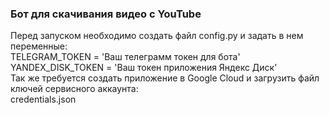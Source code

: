 ### Бот для скачивания видео с YouTube

Перед запуском необходимо создать файл config.py и задать в нем переменные:  
TELEGRAM_TOKEN = 'Ваш телеграмм токен для бота'  
YANDEX_DISK_TOKEN = 'Ваш токен приложения Яндекс Диск'  
Так же требуется создать приложение в Google Cloud и загрузить файл ключей сервисного аккаунта:  
credentials.json  
